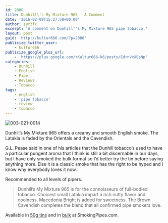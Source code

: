 ```yaml
---
id: 2080
title: Dunhill\'s My Mixture 965 - A Comment
date: '2016-02-09T15:27:58+00:00'
author: syr3fx
excerpt: 'A comment on Dunhill''s My Mixture 965 pipe tobacco.'
layout: post
guid: 'http://kultur666.com/?p=2080'
publicize_twitter_user:
    - kultur666
publicize_google_plus_url:
    - 'https://plus.google.com/+Kultur666-k6/posts/EdrnVxXEsNp'
categories:
    - Dunhill
    - English
    - Pipe
    - Reviews
    - Tobacco
tags:
    - english
    - 'pipe tobacco'
    - review
    - tobacco
---
```


![003-021-0014](http://localhost:8080/wp-content/uploads/2016/02/003-021-0014.jpg)

Dunhill’s My Mixture 965 offers a creamy and smooth English smoke. The Latakia is faded by the Orientals and the Cavendish.

G.L. Pease said in one of his articles that the Dunhill tobacco’s used to have a particular pungent aroma that I think is still a bit discernable in our days, but I have only smoked the bulk format so I’d better try the tin before saying anything more. Else it is a classic smoke that has the right to be hyped and I know why everybody loves it now.

Recommended to all levels of pipers.

> Dunhill’s My Mixture 965 is for the connoisseurs of full-bodied tobacco. Choicest small Latakia impart a rich nutty flavor and coolness. Macedonia Bright is added for sweetness. The Brown Cavendish completes the blend that all confirmed pipe smokers love.

Available in [50g tins](https://www.smokingpipes.com/tobacco/by-maker/dunhill/moreinfo.cfm?product_id=278) and in [bulk](https://www.smokingpipes.com/tobacco/by-maker/dunhill/bulk/moreinfo.cfm?product_id=19050) at SmokingPipes.com.